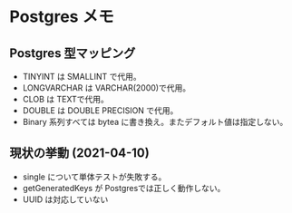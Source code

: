 # Postgres メモ

## Postgres 型マッピング

* TINYINT は SMALLINT で代用。
* LONGVARCHAR は VARCHAR(2000)で代用。
* CLOB は TEXTで代用。
* DOUBLE は DOUBLE PRECISION で代用。
* Binary 系列すべては bytea に書き換え。またデフォルト値は指定しない。

## 現状の挙動 (2021-04-10)

* single について単体テストが失敗する。
* getGeneratedKeys が Postgresでは正しく動作しない。
* UUID は対応していない
